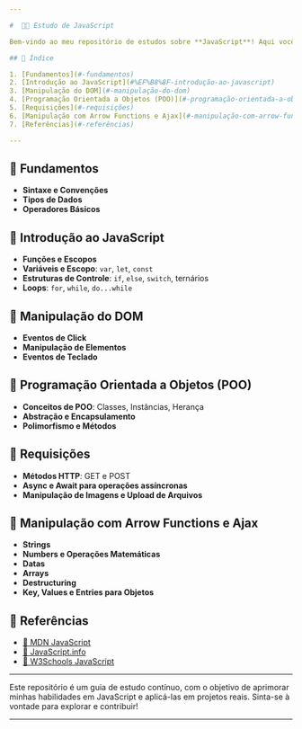 ```yaml
---

#  👨‍💻 Estudo de JavaScript

Bem-vindo ao meu repositório de estudos sobre **JavaScript**! Aqui você encontrará exemplos, anotações e exercícios práticos, que cobrem desde conceitos básicos até tópicos mais avançados da linguagem.

## 📑 Índice

1. [Fundamentos](#-fundamentos)
2. [Introdução ao JavaScript](#%EF%B8%8F-introdução-ao-javascript)
3. [Manipulação do DOM](#-manipulação-do-dom)
4. [Programação Orientada a Objetos (POO)](#-programação-orientada-a-objetos-poo)
5. [Requisições](#-requisições)
6. [Manipulação com Arrow Functions e Ajax](#-manipulação-com-arrow-functions-e-ajax)
7. [Referências](#-referências)

---
```


## 📌 Fundamentos

- **Sintaxe e Convenções**
- **Tipos de Dados**
- **Operadores Básicos**

## 📌 Introdução ao JavaScript

- **Funções e Escopos**
- **Variáveis e Escopo**: `var`, `let`, `const`
- **Estruturas de Controle**: `if`, `else`, `switch`, ternários
- **Loops**: `for`, `while`, `do...while`

## 📌 Manipulação do DOM

- **Eventos de Click**
- **Manipulação de Elementos**
- **Eventos de Teclado**

## 📌 Programação Orientada a Objetos (POO)

- **Conceitos de POO**: Classes, Instâncias, Herança
- **Abstração e Encapsulamento**
- **Polimorfismo e Métodos**

## 📌 Requisições

- **Métodos HTTP**: GET e POST
- **Async e Await para operações assíncronas**
- **Manipulação de Imagens e Upload de Arquivos**

## 📌 Manipulação com Arrow Functions e Ajax

- **Strings**
- **Numbers e Operações Matemáticas**
- **Datas**
- **Arrays**
- **Destructuring**
- **Key, Values e Entries para Objetos**

## 🔗 Referências

- [🔗 MDN JavaScript](https://developer.mozilla.org/pt-BR/docs/Web/JavaScript)
- [🔗 JavaScript.info](https://javascript.info/)
- [🔗 W3Schools JavaScript](https://www.w3schools.com/js/)

---

Este repositório é um guia de estudo contínuo, com o objetivo de aprimorar minhas habilidades em JavaScript e aplicá-las em projetos reais. Sinta-se à vontade para explorar e contribuir!

---